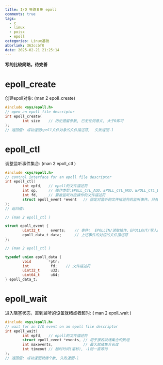 ```yaml
---
title: I/O 多路复用 epoll
comments: true
tags:
  - c
  - linux
  - poisx
  - epoll
categories: Linux基础
abbrlink: 362ccbf0
date: 2025-02-21 21:25:14
---
```


**写的比较简略，待完善**


# epoll_create

创建epoll对象: (man 2 epoll_create)

```C
#include <sys/epoll.h>
// open an epoll file descriptor
int epoll_create(
    	int size	// 历史遗留参数, 已无任何意义, 大于0即可
);
// 返回值: 成功返回epoll文件对象的文件描述符,  失败返回-1
```

# epoll_ctl

调整监听事件集合: (man 2 epoll_ctl )

```C
#include <sys/epoll.h>
// control interface for an epoll file descriptor
int epoll_ctl(
        int epfd,	// epoll的文件描述符
        int op,		// 操作类型:EPOLL_CTL_ADD、EPOLL_CTL_MOD、EPOLL_CTL_DEL, 分别表示添加、修改和删除事件
        int fd,		// 要被监听对应操作的文件描述符
        struct epoll_event *event	// 指定对监听的文件描述符的监听事件。只有在添加、修改文件描述符时，这个参数才是必需的；在删除操作时，通常设置为NULL
);
// 返回值: 
```

```C
// (man 2 epoll_ctl )

struct epoll_event {
        uint32_t     events;	// 事件:  EPOLLIN/读取操作、EPOLLOUT/写入操作、...、EPOLLET/边缘触发模式 (其他不重要)
        epoll_data_t data;		// 上述事件的对应的文件描述符
};
```

```C
// (man 2 epoll_ctl )

typedef union epoll_data {
        void        *ptr;
        int          fd;	// 文件描述符
        uint32_t     u32;
        uint64_t     u64;
} epoll_data_t;
```

# epoll_wait

进入阻塞状态，直到监听的设备就绪或者超时:  ( man 2 epoll_wait  )

```C
#include <sys/epoll.h>
// wait for an I/O event on an epoll file descriptor
int epoll_wait(
        int epfd,	// epoll的文件描述符
        struct epoll_event *events,	// 用于接收就绪集合的数组
        int maxevents,				// 最大就绪集合长度
        int timeout	// 超时时间(毫秒), -1则一直等待
);
// 返回值: 成功返回就绪个数, 失败返回-1
```
